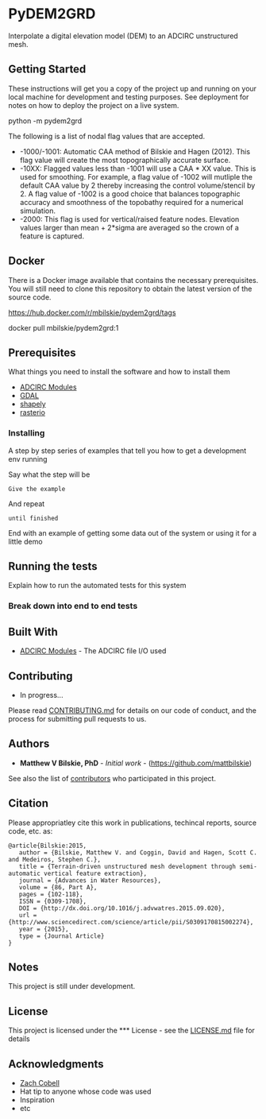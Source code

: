 # PyDEM2GRD
Interpolate a digital elevation model (DEM) to an ADCIRC unstructured mesh.

## Getting Started

These instructions will get you a copy of the project up and running on your local machine for development and testing purposes. See deployment for notes on how to deploy the project on a live system.

python -m pydem2grd

The following is a list of nodal flag values that are accepted.
* -1000/-1001: Automatic CAA method of Bilskie and Hagen (2012). This flag value will create the most topographically accurate surface.
* -10XX: Flagged values less than -1001 will use a CAA * XX value. This is used for smoothing. For example, a flag value of -1002 will mutliple the default CAA value by 2 thereby increasing the control volume/stencil by 2. A flag value of -1002 is a good choice that balances topographic accuracy and smoothness of the topobathy required for a numerical simulation.
* -2000: This flag is used for vertical/raised feature nodes. Elevation values larger than mean + 2*sigma are averaged so the crown of a feature is captured.

## Docker

There is a Docker image available that contains the necessary prerequisites. You will still need to clone this repository to obtain the latest version of the source code.

https://hub.docker.com/r/mbilskie/pydem2grd/tags

docker pull mbilskie/pydem2grd:1

## Prerequisites

What things you need to install the software and how to install them

* [ADCIRC Modules](https://github.com/zcobell/ADCIRCModules)
* [GDAL](https://pypi.org/project/GDAL/)
* [shapely](https://shapely.readthedocs.io/en/stable/)
* [rasterio](https://rasterio.readthedocs.io/en/stable/#)

### Installing

A step by step series of examples that tell you how to get a development env running

Say what the step will be

```
Give the example
```

And repeat

```
until finished
```

End with an example of getting some data out of the system or using it for a little demo

## Running the tests

Explain how to run the automated tests for this system

### Break down into end to end tests

## Built With

* [ADCIRC Modules](https://github.com/zcobell/ADCIRCModules) - The ADCIRC file I/O used

## Contributing

* In progress...

Please read [CONTRIBUTING.md](https://gist.github.com/PurpleBooth/b24679402957c63ec426) for details on our code of conduct, and the process for submitting pull requests to us.

## Authors

* **Matthew V Bilskie, PhD** - *Initial work* - (https://github.com/mattbilskie)

See also the list of [contributors](https://github.com/mattbilskie/PyDEM2GRD/contributors) who participated in this project.

## Citation

Please appropriatley cite this work in publications, techincal reports, source code, etc. as:

```
@article{Bilskie:2015,
   author = {Bilskie, Matthew V. and Coggin, David and Hagen, Scott C. and Medeiros, Stephen C.},
   title = {Terrain-driven unstructured mesh development through semi-automatic vertical feature extraction},
   journal = {Advances in Water Resources},
   volume = {86, Part A},
   pages = {102-118},
   ISSN = {0309-1708},
   DOI = {http://dx.doi.org/10.1016/j.advwatres.2015.09.020},
   url = {http://www.sciencedirect.com/science/article/pii/S0309170815002274},
   year = {2015},
   type = {Journal Article}
}
```

## Notes

This project is still under development.

## License

This project is licensed under the *** License - see the [LICENSE.md](LICENSE.md) file for details

## Acknowledgments

* [Zach Cobell](https://github.com/zcobell)
* Hat tip to anyone whose code was used
* Inspiration
* etc
